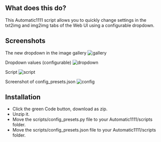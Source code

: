 ## What does this do?
This Automatic1111 script allows you to quickly change settings in the txt2img and img2img tabs of the Web UI using a configurable dropdown.

## Screenshots
The new dropdown in the image gallery
![gallery](https://i.imgur.com/cnxuyzc.jpg)

Dropdown values (configurable)
![dropdown](https://i.imgur.com/B1eMWAw.jpg)

Script
![script](https://i.imgur.com/38nssdr.jpg)

Screenshot of config_presets.json
![config](https://i.imgur.com/iJ13uhU.jpg)

## Installation
* Click the green Code button, download as zip.
* Unzip it.
* Move the scripts/config_presets.py file to your Automatic1111/scripts folder.
* Move the scripts/config_presets.json file to your Automatic1111/scripts folder.

